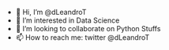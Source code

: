 - 👋 Hi, I’m @dLeandroT
- 👀 I’m interested in Data Science
- 💞️ I’m looking to collaborate on Python Stuffs 
- 📫 How to reach me: twitter @dLeandroT

<!---
dLeandroT/dLeandroT is a ✨ special ✨ repository because its `README.md` (this file) appears on your GitHub profile.
You can click the Preview link to take a look at your changes.
--->
